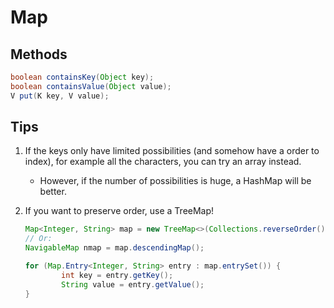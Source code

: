# Map

## Methods

```java
boolean containsKey(Object key);
boolean containsValue(Object value);
V put(K key, V value);
```

## Tips

1. If the keys only have limited possibilities (and somehow have a order to index), for example all the characters, you can try an array instead.
   - However, if the number of possibilities is huge, a HashMap will be better.
2. If you want to preserve order, use a TreeMap!

   ```java
   Map<Integer, String> map = new TreeMap<>(Collections.reverseOrder());
   // Or:
   NavigableMap nmap = map.descendingMap();

   for (Map.Entry<Integer, String> entry : map.entrySet()) {
           int key = entry.getKey();
           String value = entry.getValue();
   }
   ```
